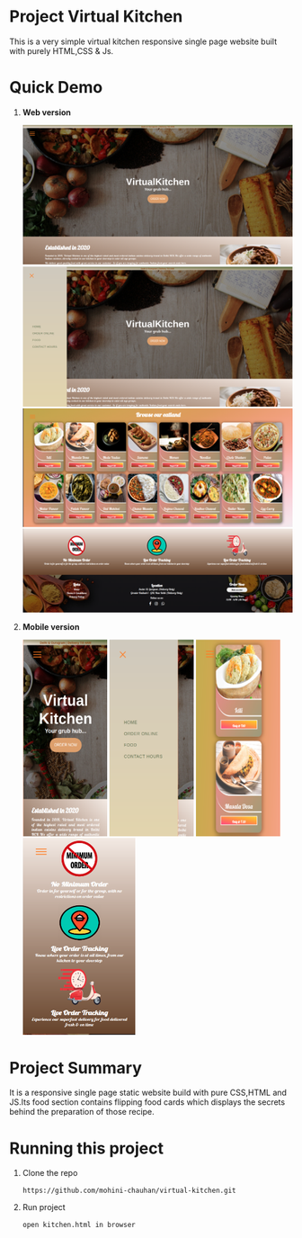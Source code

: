 # Project Virtual Kitchen
This is a very simple virtual kitchen responsive single page website built with purely HTML,CSS & Js.
# Quick Demo
1. **Web version**

    <img src="Demo/landing.png"/>
    <img src="Demo/navbar'.png"/>
    <img src="Demo/product.png"/>
    <img src="Demo/feature.png"/>

2. **Mobile version**

    <img src="Demo/landing_mob.png"  height="350" width="150px"/>
    <img src="Demo/nav_mob.png" height="350px" width="150px" />
    <img src="Demo/product_mob.png" height="350px" width="150px" />
    <img src="Demo/feature_mob.png" height="350px" width="200px" />


# Project Summary
It is a responsive single page static website build with pure CSS,HTML and JS.Its food section contains flipping food cards which displays the secrets behind the preparation of those recipe.

# Running this project
1. Clone the repo
    ```
    https://github.com/mohini-chauhan/virtual-kitchen.git
    ```
2. Run project
    ```
    open kitchen.html in browser
    ```
    

